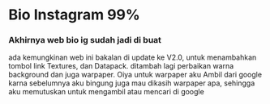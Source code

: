 <h1>Bio Instagram 99% </h1>
<h3>Akhirnya web bio ig sudah jadi di buat</h3>
<p> ada kemungkinan web ini bakalan di update ke V2.0, untuk menambahkan tombol link Textures, dan Datapack. ditambah lagi perbaikan warna background dan juga warpaper. Oiya untuk warpaper aku Ambil dari google karna sebelumnya aku bingung juga mau dikasih warpaper apa, sehingga aku memutuskan untuk mengambil atau mencari di google</p>
